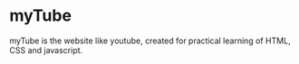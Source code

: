 # myTube
myTube is the website like youtube, created for practical learning of HTML, CSS and javascript.
